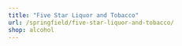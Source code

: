```yaml
---
title: "Five Star Liquor and Tobacco"
url: /springfield/five-star-liquor-and-tobacco/
shop: alcohol
---
```

